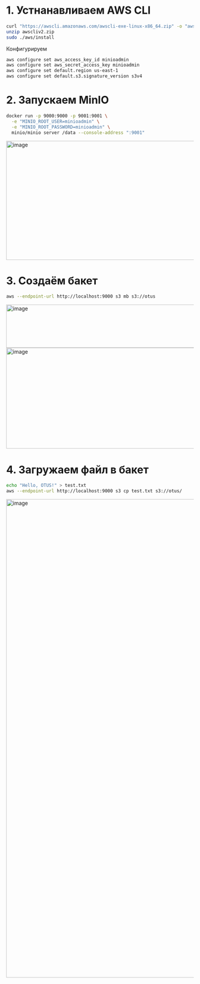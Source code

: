 # 1. Устнанавливаем AWS CLI
  ```sh
  curl "https://awscli.amazonaws.com/awscli-exe-linux-x86_64.zip" -o "awscliv2.zip"
  unzip awscliv2.zip
  sudo ./aws/install
  ```
  Конфигурируем
  ```sh
  aws configure set aws_access_key_id minioadmin
  aws configure set aws_secret_access_key minioadmin
  aws configure set default.region us-east-1
  aws configure set default.s3.signature_version s3v4
  ```
# 2. Запускаем MinIO
  ```sh
  docker run -p 9000:9000 -p 9001:9001 \
    -e "MINIO_ROOT_USER=minioadmin" \
    -e "MINIO_ROOT_PASSWORD=minioadmin" \
    minio/minio server /data --console-address ":9001"
  ```
  <img width="1147" height="320" alt="image" src="https://github.com/user-attachments/assets/c267e601-c8db-4693-9994-dc1e59e6ea86" />

# 3. Создаём бакет
  ```sh
  aws --endpoint-url http://localhost:9000 s3 mb s3://otus
  ```
  <img width="513" height="116" alt="image" src="https://github.com/user-attachments/assets/2f613391-21d3-4336-ba47-124a1d9ee908" />
  <img width="710" height="271" alt="image" src="https://github.com/user-attachments/assets/3a920dfc-3c07-4b45-83eb-e0b56198d3e6" />

# 4. Загружаем файл в бакет
  ```sh
  echo "Hello, OTUS!" > test.txt
  aws --endpoint-url http://localhost:9000 s3 cp test.txt s3://otus/
  ```
  <img width="2401" height="1286" alt="image" src="https://github.com/user-attachments/assets/967e9751-fd58-402c-b77f-4a45abc29504" />
